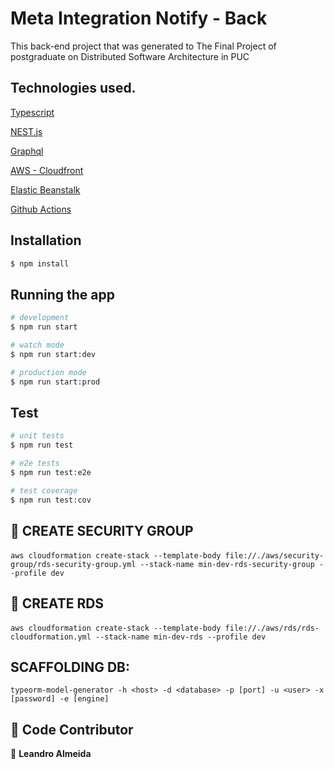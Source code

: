 # Meta Integration Notify - Back

This back-end project that was generated to The Final Project of postgraduate on Distributed Software Architecture in PUC 

## Technologies used.

[Typescript](https://www.typescriptlang.org/)

[NEST.js](https://nestjs.com/)

[Graphql](https://graphql.org/)

[AWS - Cloudfront](https://aws.amazon.com/pt/cloudfront/)

[Elastic Beanstalk](https://aws.amazon.com/pt/elasticbeanstalk/)

[Github Actions](https://github.com/features/actions)


## Installation

```bash
$ npm install
```

## Running the app

```bash
# development
$ npm run start

# watch mode
$ npm run start:dev

# production mode
$ npm run start:prod
```

## Test

```bash
# unit tests
$ npm run test

# e2e tests
$ npm run test:e2e

# test coverage
$ npm run test:cov
```

## 🚀 CREATE SECURITY GROUP

####

```
aws cloudformation create-stack --template-body file://./aws/security-group/rds-security-group.yml --stack-name min-dev-rds-security-group --profile dev
```

## 🚀 CREATE RDS

####

```
aws cloudformation create-stack --template-body file://./aws/rds/rds-cloudformation.yml --stack-name min-dev-rds --profile dev
```

## SCAFFOLDING DB:

```
typeorm-model-generator -h <host> -d <database> -p [port] -u <user> -x [password] -e [engine]
```

## 🤝 Code Contributor

👤 **Leandro Almeida**

